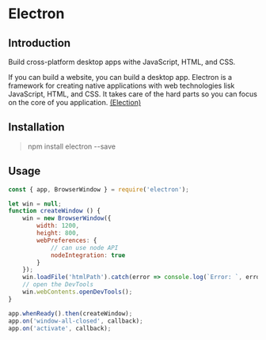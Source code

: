 # Electron

## Introduction

Build cross-platform desktop apps withe JavaScript, HTML, and CSS.

If you can build a website, you can build a desktop app. Electron is a framework for creating native applications
with web technologies lisk JavaScript, HTML, and CSS. It takes care of the hard parts so you can focus on the core
of you application. [(Election)](https://www.electronjs.org/)

## Installation

> npm install electron --save

## Usage

```javascript
const { app, BrowserWindow } = require('electron');

let win = null;
function createWindow () {
    win = new BrowserWindow({
        width: 1200,
        height: 800,
        webPreferences: {
            // can use node API
            nodeIntegration: true
        }
    });
    win.loadFile('htmlPath').catch(error => console.log(`Error: `, error));
    // open the DevTools
    win.webContents.openDevTools();
}

app.whenReady().then(createWindow);
app.on('window-all-closed', callback);
app.on('activate', callback);
```
